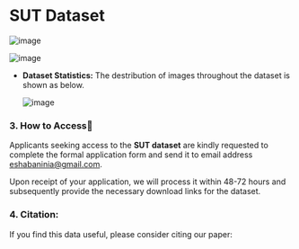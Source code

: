 # SUT Dataset 
![image](https://github.com/aliiafkari/SUT_Dataset/assets/129840755/2b28a446-8aaf-4d12-a61e-a9845ce21ab9)

![image](https://github.com/aliiafkari/SUT_Dataset/assets/129840755/799148ac-eaef-49cf-a4ca-fb9dbfb56dc4)

* **Dataset Statistics:** The destribution of images throughout the dataset is shown as below.
  
  ![image](https://github.com/aliiafkari/SUT_Dataset/assets/129840755/f5391430-813b-4ec3-9284-5ddacc2b5d52)
### 3. How to Access🚀
Applicants seeking access to the **SUT dataset** are kindly requested to complete the formal application form and send it to email address eshabaninia@gmail.com. 

Upon receipt of your application, we will process it within 48-72 hours and subsequently provide the necessary download links for the dataset.

### 4. Citation: 
If you find this data useful, please consider citing our paper:
